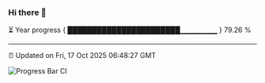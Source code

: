 ### Hi there 👋

⏳ Year progress { ███████████████████████▁▁▁▁▁▁▁ } 79.26 %

---

⏰ Updated on Fri, 17 Oct 2025 06:48:27 GMT

![Progress Bar CI](https://github.com/IshwaranRudhara/GIT-ACTION/workflows/Progress%20Bar%20CI/badge.svg)
